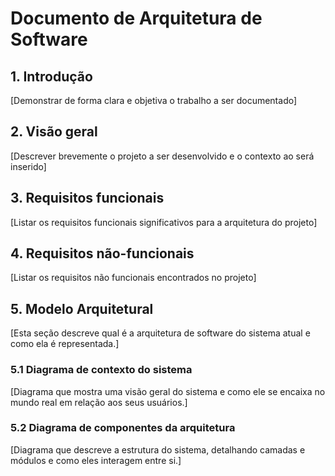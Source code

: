 # Documento de Arquitetura de Software 

## 1. Introdução
[Demonstrar de forma clara e objetiva o trabalho a ser documentado]
  
## 2. Visão geral 
[Descrever brevemente o projeto a ser desenvolvido e o contexto ao será inserido]

## 3. Requisitos funcionais
[Listar os requisitos funcionais significativos para a arquitetura do projeto]

## 4. Requisitos não-funcionais
[Listar os requisitos não funcionais encontrados no projeto]

## 5. Modelo Arquitetural
[Esta seção descreve qual é a arquitetura de software do sistema atual e como ela é representada.]
### 5.1 Diagrama de contexto do sistema
[Diagrama que mostra uma visão geral do sistema e como ele se encaixa no mundo real em relação aos seus usuários.]

### 5.2 Diagrama de componentes da arquitetura
[Diagrama que descreve a estrutura do sistema, detalhando camadas e módulos e como eles interagem entre si.]
